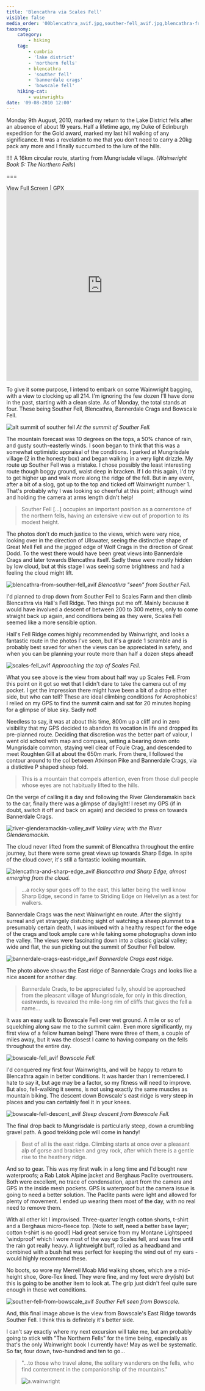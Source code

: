 ```yaml
---
title: 'Blencathra via Scales Fell'
visible: false
media_order: '00blencathra_avif.jpg,souther-fell_avif.jpg,blencathra-from-souther-fell_avif.jpg,scales-fell_avif.jpg,river-glenderamackin-valley_avif.jpg,blencathra-and-sharp-edge_avif.jpg,bannerdale-crags-east-ridge_avif.jpg,bowscale-fell_avif.jpg,bowscale-fell-descent_avif.jpg,souther-fell-from-bowscale_avif.jpg'
taxonomy:
    category:
        - hiking
    tag:
        - cumbria
        - 'lake district'
        - 'northern fells'
        - blencathra
        - 'souther fell'
        - 'bannerdale crags'
        - 'bowscale fell'
    hiking-cat:
        - wainwrights
date: '09-08-2010 12:00'
---
```


Monday 9th August, 2010, marked my return to the Lake District fells after an absence of about 19 years. Half a lifetime ago, my Duke of Edinburgh expedition for the Gold award, marked my last hill walking of any significance. It was a revelation to me that you don't need to carry a 20kg pack any more and I finally succumbed to the lure of the hills.

!!!! A 16km circular route, starting from Mungrisdale village. (_Wainwright Book 5: The Northern Fells_)

===

[View Full Screen](https://map.mootparadox.com/full/blencathra01) | [GPX](https://map.mootparadox.com/gpx/blencathra01)  
<p><iframe src="https://map.mootparadox.com/embed/blencathra01" height="500" width="100%" style="border:none; margin-top:-1.2em;"></iframe></p>

To give it some purpose, I intend to embark on some Wainwright bagging, with a view to clocking up all 214. I'm ignoring the few dozen I'll have done in the past, starting with a clean slate. As of Monday, the total stands at four. These being Souther Fell, Blencathra, Bannerdale Crags and Bowscale Fell.

![alt summit of souther fell](souther-fell_avif.jpg "Summit of Souther Fell")
*At the summit of Souther Fell.*

The mountain forecast was 10 degrees on the tops, a 50% chance of rain, and gusty south-easterly winds. I soon began to think that this was a somewhat optimistic appraisal of the conditions. I parked at Mungrisdale village (2 in the honesty box) and began walking in a very light drizzle. My route up Souther Fell was a mistake. I chose possibly the least interesting route though boggy ground, waist deep in bracken. If I do this again, I'd try to get higher up and walk more along the ridge of the fell. But in any event, after a bit of a slog, got up to the top and ticked off Wainwright number 1. That's probably why I was looking so cheerful at this point; although wind and holding the camera at arms length didn't help!

> Souther Fell [...] occupies an important position as a cornerstone of the northern fells, having an extensive view out of proportion to its modest height.

The photos don't do much justice to the views, which were very nice, looking over in the direction of Ullswater, seeing the distinctive shape of Great Mell Fell and the jagged edge of Wolf Crags in the direction of Great Dodd. To the west there would have been great views into Bannerdale Crags and later towards Blencathra itself. Sadly these were mostly hidden by low cloud, but at this stage I was seeing some brightness and had a feeling the cloud might lift.

![blencathra-from-souther-fell_avif](blencathra-from-souther-fell_avif.jpg "blencathra-from-souther-fell_avif")
*Blencathra "seen" from Souther Fell.*

I'd planned to drop down from Souther Fell to Scales Farm and then climb Blencathra via Hall's Fell Ridge. Two things put me off. Mainly because it would have involved a descent of between 200 to 300 metres, only to come straight back up again, and conditions being as they were, Scales Fell seemed like a more sensible option.

Hall's Fell Ridge comes highly recommended by Wainwright, and looks a fantastic route in the photos I've seen, but it's a grade 1 scramble and is probably best saved for when the views can be appreciated in safety, and when you can be planning your route more than half a dozen steps ahead!

![scales-fell_avif](scales-fell_avif.jpg "scales-fell_avif")
*Approaching the top of Scales Fell.*

What you see above is the view from about half way up Scales Fell. From this point on it got so wet that I didn't dare to take the camera out of my pocket. I get the impression there might have been a bit of a drop either side, but who can tell? These are ideal climbing conditions for Acrophobics! I relied on my GPS to find the summit cairn and sat for 20 minutes hoping for a glimpse of blue sky. Sadly not!

Needless to say, it was at about this time, 800m up a cliff and in zero visibility that my GPS decided to abandon its vocation in life and dropped its pre-planned route. Deciding that discretion was the better part of valour, I went old school with map and compass, setting a bearing down onto Mungrisdale common, staying well clear of Foule Crag, and descended to meet Roughten Gill at about the 650m mark. From there, I followed the contour around to the col between Atkinson Pike and Bannerdale Crags, via a distictive P shaped sheep fold.

> This is a mountain that compels attention, even from those dull people whose eyes are not habitually lifted to the hills.

On the verge of calling it a day and following the River Glenderamakin back to the car, finally there was a glimpse of daylight! I reset my GPS (if in doubt, switch it off and back on again) and decided to press on towards Bannerdale Crags.

![river-glenderamackin-valley_avif](river-glenderamackin-valley_avif.jpg "river-glenderamackin-valley_avif")
*Valley view, with the River Glenderamackin.*

The cloud never lifted from the summit of Blencathra throughout the entire journey, but there were some great views up towards Sharp Edge. In spite of the cloud cover, it's still a fantastic looking mountain.

![blencathra-and-sharp-edge_avif](blencathra-and-sharp-edge_avif.jpg "blencathra-and-sharp-edge_avif")
*Blancathra and Sharp Edge, almost emerging from the cloud.*

> ...a rocky spur goes off to the east, this latter being the well know Sharp Edge, second in fame to Striding Edge on Helvellyn as a test for walkers.

Bannerdale Crags was the next Wainwright en route. After the slightly surreal and yet strangely distubing sight of watching a sheep plummet to a presumably certain death, I was imbued with a healthy respect for the edge of the crags and took ample care while taking some photographs down into the valley. The views were fascinating down into a classic glacial valley; wide and flat, the sun picking out the summit of Souther Fell below.

![bannerdale-crags-east-ridge_avif](bannerdale-crags-east-ridge_avif.jpg "bannerdale-crags-east-ridge_avif")
*Bannerdale Crags east ridge.*

The photo above shows the East ridge of Bannerdale Crags and looks like a nice ascent for another day.

> Bannerdale Crads, to be appreciated fully, should be approached from the pleasant village of Mungrisdale, for only in this direction, eastwards, is revealed the mile-long rim of cliffs that gives the fell a name...

It was an easy walk to Bowscale Fell over wet ground. A mile or so of squelching along saw me to the summit cairn. Even more significantly, my first view of a fellow human being! There were three of them, a couple of miles away, but it was the closest I came to having company on the fells throughout the entire day.

![bowscale-fell_avif](bowscale-fell_avif.jpg "bowscale-fell_avif")
*Bowscale Fell.*

I'd conquered my first four Wainwrights, and will be happy to return to Blencathra again in better conditions. It was harder than I remembered. I hate to say it, but age may be a factor, so my fitness will need to improve. But also, fell-walking it seems, is not using exactly the same muscles as mountain biking. The descent down Bowscale's east ridge is very steep in places and you can certainly feel it in your knees.

![bowscale-fell-descent_avif](bowscale-fell-descent_avif.jpg "bowscale-fell-descent_avif")
*Steep descent from Bowscale Fell.*

The final drop back to Mungrisdale is particularly steep, down a crumbling gravel path. A good trekking pole will come in handy!

> Best of all is the east ridge. Climbing starts at once over a pleasant alp of gorse and bracken and grey rock, after which there is a gentle rise to the heathery ridge.

And so to gear. This was my first walk in a long time and I'd bought new waterproofs; a Rab Latok Alpine jacket and Berghaus Paclite overtrousers. Both were excellent, no trace of condensation, apart from the camera and GPS in the inside mesh pockets. GPS is waterproof but the camera issue is going to need a better solution. The Paclite pants were light and allowed for plenty of movement. I ended up wearing them most of the day, with no real need to remove them.

With all other kit I improvised. Three-quarter length cotton shorts, t-shirt and a Berghaus micro-fleece top. (Note to self, need a better base layer; cotton t-shirt is no good!) Had great service from my Montane Lightspeed 'windproof' which I wore most of the way up Scales fell, and was fine until the rain got really heavy. A lightweight buff, rolled as a headband and combined with a bush hat was perfect for keeping the wind out of my ears - would highly recommend these.

No boots, so wore my Merrell Moab Mid walking shoes, which are a mid-height shoe, Gore-Tex lined. They were fine, and my feet were dry(ish) but this is going to be another item to look at. The grip just didn't feel quite sure enough in these wet conditions.

![souther-fell-from-bowscale_avif](souther-fell-from-bowscale_avif.jpg "souther-fell-from-bowscale_avif")
*Souther Fell seen from Bowscale.*

And, this final image above is the view from Bowscale's East Ridge towards Souther Fell. I think this is definitely it's better side.

I can't say exactly where my next excursion will take me, but am probably going to stick with "The Northern Fells" for the time being, especially as that's the only Wainwright book I currently have! May as well be systematic. So far, four down, two-hundred and ten to go...

> "...to those who travel alone, the solitary wanderers on the fells, who find contentment in the companionship of the mountains."
> 
> ![a.wainwright](/user/images/aw-sig.png)
